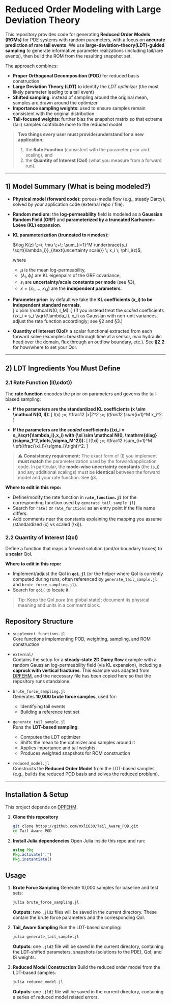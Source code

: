 # Reduced Order Modeling with Large Deviation Theory

This repository provides code for generating **Reduced Order Models (ROMs)** for PDE systems with random parameters, with a focus on **accurate prediction of rare tail events**. We use **large-deviation-theory(LDT)-guided sampling** to generate informative parameter realizations (including tail/rare events), then build the ROM from the resulting snapshot set. 

The approach combines:
- **Proper Orthogonal Decomposition (POD)** for reduced basis construction  
- **Large Deviation Theory (LDT)** to identify the *LDT optimizer* (the most likely parameter leading to a tail event)  
- **Shifted sampling**: instead of sampling around the original mean, samples are drawn around the optimizer  
- **Importance sampling weights**: used to ensure samples remain consistent with the original distribution  
- **Tail-focused weights**: further bias the snapshot matrix so that extreme (tail) samples contribute more to the reduced model  

> **Two things every user must provide/understand for a new application:**
> 1) the **Rate Function** (consistent with the parameter prior and scaling), and  
> 2) the **Quantity of Interest (QoI)** (what you measure from a forward run).

---

## 1) Model Summary (What is being modeled?)

- **Physical model (forward code):** porous-media flow (e.g., steady Darcy), solved by your application code (external repo / file).
- **Random medium:** the **log-permeability** field is modeled as a **Gaussian Random Field (GRF)** and **parameterized by a truncated Karhunen–Loève (KL) expansion**.
- **KL parameterization (truncated to `M` modes):**

  $\log K(z) \;=\; \mu \;+\; \sum_{i=1}^M \underbrace{s_i \sqrt{\lambda_i}}_{\text{uncertainty scale}} \; x_i \; \phi_i(z)$,

  where
  - $\mu$ is the mean log-permeability,
  - $(\lambda_i, \phi_i)$ are KL eigenpairs of the GRF covariance,
  - $s_i$ are **uncertainty/scale constants per mode** (see §3),
  - $x = (x_1,\dots,x_M)$ are the **independent parameters**.

- **Parameter prior:** by default we take the **KL coefficients \(x_i\) to be independent standard normals**,  
  \[
  x \sim \mathcal N(0, I_M).
  \]
  (If you instead treat the *scaled* coefficients \(\xi_i = s_i \sqrt{\lambda_i}\, x_i\) as Gaussian with non-unit variances, adjust the rate function accordingly; see §2 and §3.)

- **Quantity of Interest (QoI):** a scalar functional extracted from each forward solve (examples: breakthrough time at a sensor, max hydraulic head over the domain, flux through an outflow boundary, etc.). See **§2.2** for how/where to set your QoI.

---

## 2) LDT Ingredients You Must Define

### 2.1 Rate Function \(I(\cdot)\)
The **rate function** encodes the prior on parameters and governs the tail-biased sampling:

- **If the parameters are the standardized KL coefficients \(x \sim \mathcal N(0, I)\):**
  \[
  I(x) \;=\; \tfrac12 \|x\|_2^2 \;=\; \tfrac12 \sum_{i=1}^M x_i^2.
  \]

- **If the parameters are the *scaled* coefficients \(\xi_i = s_i\sqrt{\lambda_i}\,x_i\) with \(\xi \sim \mathcal N(0, \mathrm{diag}(\sigma_1^2,\dots,\sigma_M^2))\):**
  \[
  I(\xi) \;=\; \tfrac12 \sum_{i=1}^M \left(\frac{\xi_i}{\sigma_i}\right)^2.
  \]

> ⚠️ **Consistency requirement:** The exact form of \(I\) you implement **must match** the parameterization used by the forward/application code. In particular, the **mode-wise uncertainty constants** (the \(s_i\) and any additional scalings) must be **identical** between the forward model and your rate function. See §3.

**Where to edit in this repo:**  
- Define/modify the rate function in **`rate_function.jl`** (or the corresponding function used by `generate_tail_sample.jl`).  
- Search for `rate(` or `rate_function(` as an entry point if the file name differs.  
- Add comments near the constants explaining the mapping you assume (standardized \(x\) vs scaled \(\xi\)).

### 2.2 Quantity of Interest (QoI)
Define a function that maps a forward solution (and/or boundary traces) to a **scalar** QoI.

**Where to edit in this repo:**  
- Implement/adjust the QoI in **`qoi.jl`** (or the helper where QoI is currently computed during runs; often referenced by `generate_tail_sample.jl` and `brute_force_sampling.jl`).  
- Search for `qoi(` to locate it.

> Tip: Keep the QoI *pure* (no global state); document its physical meaning and units in a comment block.






## Repository Structure

- `supplement_functions.jl`  
  Core functions implementing POD, weighting, sampling, and ROM construction  

- `external/`  
  Contains the setup for a **steady-state 2D Darcy flow** example with a random Gaussian log-permeability field (via KL expansion), including a **caprock with vertical fractures**.
  This example was adapted from [DPFEHM](https://github.com/lanl/DPFEHM), and the necessary file has been copied here so that the repository runs standalone.  


- `brute_force_sampling.jl`  
  Generates **10,000 brute force samples**, used for:  
  - Identifying tail events  
  - Building a reference test set  

- `generate_tail_sample.jl`  
  Runs the **LDT-based sampling**:  
  - Computes the LDT optimizer  
  - Shifts the mean to the optimizer and samples around it  
  - Applies importance and tail weights  
  - Produces weighted snapshots for ROM construction  

- `reduced_model.jl`  
  Constructs the **Reduced Order Model** from the LDT-based samples (e.g., builds the reduced POD basis and solves the reduced problem).  

---

## Installation & Setup

This project depends on [DPFEHM](https://github.com/lanl/DPFEHM).  

1. **Clone this repository**  
   ```bash
   git clone https://github.com/mxli630/Tail_Aware_POD.git
   cd Tail_Aware_POD


2. **Install Julia dependencies**
   Open Julia inside this repo and run:
   ```julia
   using Pkg
   Pkg.activate(".")
   Pkg.instantiate()

## Usage
1. **Brute Force Sampling**
   Generate 10,000 samples for baseline and test sets:
   ```bash
   julia brute_force_sampling.jl
   ```
   **Outputs**: two ``.jld2`` files will be saved in the current directory. These contain the brute force parameters and the corresponding QoI.

2. **Tail_Aware Sampling**
   Run the LDT-based sampling:
   ```bash
   julia generate_tail_sample.jl
   ```
   **Outputs**: one ``.jld2`` file will be saved in the current directory, containing the LDT-shifted parameters, snapshots (solutions to the PDE), QoI, and IS weights.

3. **Reduced Model Construction**
   Build the reduced order model from the LDT-based samples:
   ```bash
   julia reduced_model.jl
   ```
   **Outputs**: one ``.jld2`` file will be saved in the current directory, containing a series of reduced model related errors.

   

